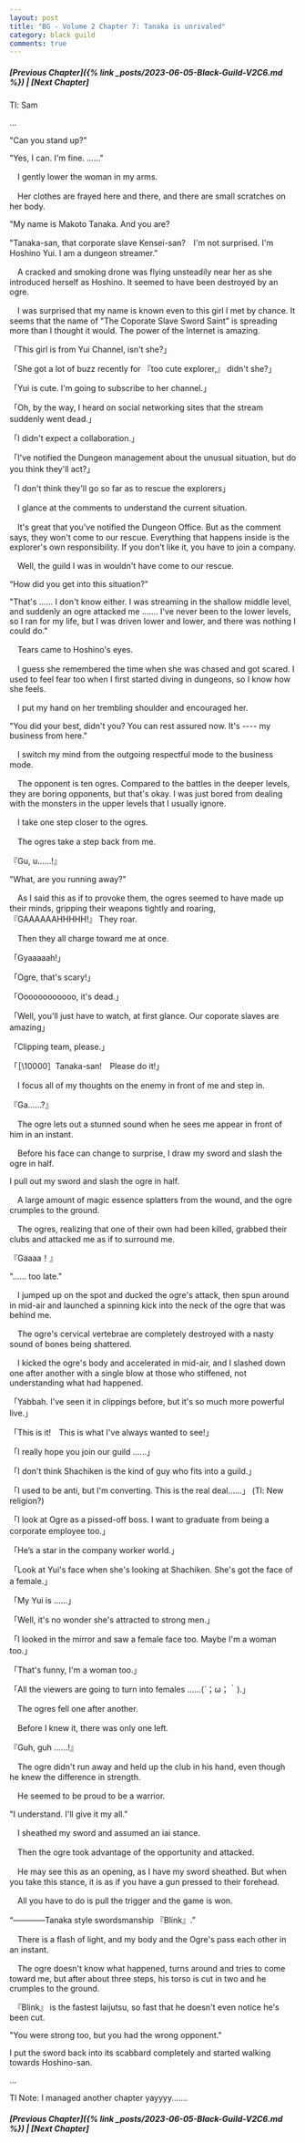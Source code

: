 ```yaml
---
layout: post
title: "BG - Volume 2 Chapter 7: Tanaka is unrivaled"
category: black guild
comments: true
---
```


##### [Previous Chapter]({% link _posts/2023-06-05-Black-Guild-V2C6.md %}) \| [Next Chapter]


Tl: Sam

…

"Can you stand up?"

"Yes, I can. I'm fine. ......"


　I gently lower the woman in my arms.

　Her clothes are frayed here and there, and there are small scratches on her body.


"My name is Makoto Tanaka. And you are?
<!--more-->

"Tanaka-san, that corporate slave Kensei-san?　I'm not surprised. I'm Hoshino Yui. I am a dungeon streamer."


　A cracked and smoking drone was flying unsteadily near her as she introduced herself as Hoshino. It seemed to have been destroyed by an ogre.


　I was surprised that my name is known even to this girl I met by chance. It seems that the name of "The Coporate Slave Sword Saint” is spreading more than I thought it would. The power of the Internet is amazing.


「This girl is from Yui Channel, isn't she?」

「She got a lot of buzz recently for 『too cute explorer,』 didn't she?」

「Yui is cute. I'm going to subscribe to her channel.」

「Oh, by the way, I heard on social networking sites that the stream suddenly went dead.」

「I didn't expect a collaboration.」

「I've notified the Dungeon management about the unusual situation, but do you think they'll act?」

「I don't think they'll go so far as to rescue the explorers」


　I glance at the comments to understand the current situation.

　It's great that you've notified the Dungeon Office. But as the comment says, they won't come to our rescue. Everything that happens inside is the explorer's own responsibility. If you don't like it, you have to join a company.

　Well, the guild I was in wouldn't have come to our rescue.


“How did you get into this situation?"

"That's ...... I don't know either. I was streaming in the shallow middle level, and suddenly an ogre attacked me ....... I've never been to the lower levels, so I ran for my life, but I was driven lower and lower, and there was nothing I could do."


　Tears came to Hoshino's eyes.

　I guess she remembered the time when she was chased and got scared. I used to feel fear too when I first started diving in dungeons, so I know how she feels.


　I put my hand on her trembling shoulder and encouraged her.


"You did your best, didn't you? You can rest assured now. It's ---- my business from here."


　I switch my mind from the outgoing respectful mode to the business mode.

　The opponent is ten ogres. Compared to the battles in the deeper levels, they are boring opponents, but that's okay. I was just bored from dealing with the monsters in the upper levels that I usually ignore.


　I take one step closer to the ogres.

　The ogres take a step back from me.


『Gu, u......!』

"What, are you running away?"


　As I said this as if to provoke them, the ogres seemed to have made up their minds, gripping their weapons tightly and roaring, 『GAAAAAAHHHHH!』 They roar.

　Then they all charge toward me at once.


「Gyaaaaah!」

「Ogre, that's scary!」

「Oooooooooooo, it's dead.」

「Well, you'll just have to watch, at first glance. Our coporate slaves are amazing」

「Clipping team, please.」

「［\10000］Tanaka-san!　Please do it!」


　I focus all of my thoughts on the enemy in front of me and step in.


『Ga......?』


　The ogre lets out a stunned sound when he sees me appear in front of him in an instant.

　Before his face can change to surprise, I draw my sword and slash the ogre in half.


I pull out my sword and slash the ogre in half.


　A large amount of magic essence splatters from the wound, and the ogre crumples to the ground.

　The ogres, realizing that one of their own had been killed, grabbed their clubs and attacked me as if to surround me.


『Gaaaa！』

"...... too late."


　I jumped up on the spot and ducked the ogre's attack, then spun around in mid-air and launched a spinning kick into the neck of the ogre that was behind me.

　The ogre's cervical vertebrae are completely destroyed with a nasty sound of bones being shattered.


　I kicked the ogre's body and accelerated in mid-air, and I slashed down one after another with a single blow at those who stiffened, not understanding what had happened.


「Yabbah. I've seen it in clippings before, but it's so much more powerful live.」

「This is it!　This is what I've always wanted to see!」

「I really hope you join our guild ......」

「I don't think Shachiken is the kind of guy who fits into a guild.」

「I used to be anti, but I'm converting. This is the real deal......」 (Tl: New religion?)

「I look at Ogre as a pissed-off boss. I want to graduate from being a corporate employee too.」

「He’s a star in the company worker world.」

「Look at Yui's face when she's looking at Shachiken. She's got the face of a female.」

「My Yui is ......」

「Well, it's no wonder she's attracted to strong men.」

「I looked in the mirror and saw a female face too. Maybe I'm a woman too.」

「That's funny, I'm a woman too.」

「All the viewers are going to turn into females ......(´；ω；｀).」


　The ogres fell one after another.

　Before I knew it, there was only one left.


『Guh, guh ......!』


　The ogre didn't run away and held up the club in his hand, even though he knew the difference in strength.

　He seemed to be proud to be a warrior.


"I understand. I'll give it my all."


　I sheathed my sword and assumed an iai stance.

　Then the ogre took advantage of the opportunity and attacked.


　He may see this as an opening, as I have my sword sheathed. But when you take this stance, it is as if you have a gun pressed to their forehead.

　All you have to do is pull the trigger and the game is won.


“――――Tanaka style swordsmanship 『Blink』.”


　There is a flash of light, and my body and the Ogre's pass each other in an instant.

　The ogre doesn't know what happened, turns around and tries to come toward me, but after about three steps, his torso is cut in two and he crumples to the ground.


　『Blink』 is the fastest Iaijutsu, so fast that he doesn't even notice he's been cut.


"You were strong too, but you had the wrong opponent."


I put the sword back into its scabbard completely and started walking towards Hoshino-san.


...


Tl Note: I managed another chapter yayyyy.......


##### [Previous Chapter]({% link _posts/2023-06-05-Black-Guild-V2C6.md %}) \| [Next Chapter]